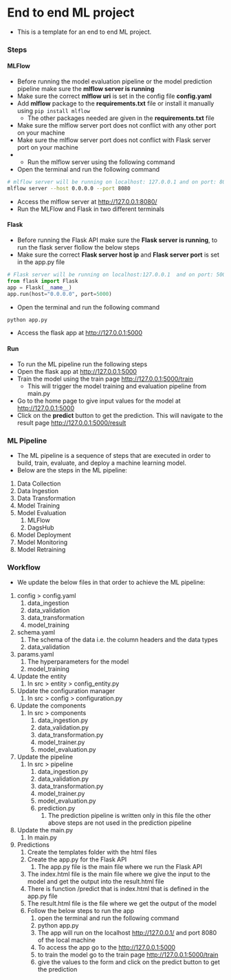 # End to end ML project
* This is a template for an end to end ML project.

### Steps
#### MLFlow
* Before running the model evaluation pipeline or the model prediction pipeline make sure the **mlflow server is running**
* Make sure the correct **mlflow uri** is set in the config file **config.yaml**
* Add **mlflow** package to the **requirements.txt** file or install it manually using `pip install mlflow`
  * The other packages needed are given in the **requirements.txt** file
* Make sure the mlflow server port does not conflict with any other port on your machine
* Make sure the mlflow server port does not conflict with Flask server port on your machine
* * Run the mlflow server using the following command
* Open the terminal and run the following command
```bash
# mlflow server will be running on localhost: 127.0.0.1 and on port: 8080
mlflow server --host 0.0.0.0 --port 8080
```
* Access the mlflow server at http://127.0.0.1:8080/ 
* Run the MLFlow and Flask in two different terminals

#### Flask
* Before running the Flask API make sure the **Flask server is running**, to run the flask server flollow the below steps
* Make sure the correct **Flask server host ip** and  **Flask server port** is set in the app.py file
```python
# Flask server will be running on localhost:127.0.0.1  and on port: 5000
from flask import Flask
app = Flask(__name__) 
app.run(host="0.0.0.0", port=5000)
```
* Open the terminal and run the following command
```bash
python app.py
```
* Access the flask app at http://127.0.0.1:5000

#### Run
* To run the ML pipeline run the following steps
* Open the flask app at http://127.0.0.1:5000
* Train the model using the train page http://127.0.0.1:5000/train
  * This will trigger the model training and evaluation pipeline from main.py
* Go to the home page to give input values for the model at http://127.0.0.1:5000
* Click on the **predict** button to get the prediction. This will navigate to the result page http://127.0.0.1:5000/result

### ML Pipeline
* The ML pipeline is a sequence of steps that are executed in order to build, train, evaluate, and deploy a machine learning model.
* Below are the steps in the ML pipeline:
1. Data Collection
2. Data Ingestion
3. Data Transformation
4. Model Training
5. Model Evaluation
   1. MLFlow
   2. DagsHub
6. Model Deployment
7. Model Monitoring
8. Model Retraining

### Workflow
* We update the below files in that order to achieve the ML pipeline:
1. config > config.yaml
   1. data_ingestion
   2. data_validation
   3. data_transformation
   4. model_training
2. schema.yaml
   1. The schema of the data i.e. the column headers and the data types
   2. data_validation
3. params.yaml
   1. The hyperparameters for the model
   2. model_training
4. Update the entity
   1. In src > entity > config_entity.py
5. Update the configuration manager 
   1. In src > config > configuration.py
6. Update the components 
   1. In src > components 
      1. data_ingestion.py
      2. data_validation.py
      3. data_transformation.py
      4. model_trainer.py
      5. model_evaluation.py
7. Update the pipeline
    1. In src > pipeline
        1. data_ingestion.py
        2. data_validation.py
        3. data_transformation.py 
        4. model_trainer.py
        5. model_evaluation.py
        6. prediction.py
           1. The prediction pipeline is written only in this file the other above steps are not used in the prediction pipeline
8. Update the main.py
    1. In main.py
9. Predictions
   1. Create the templates folder with the html files
   2. Create the app.py for the Flask API
      1. The app.py file is the main file where we run the Flask API
   3. The index.html file is the main file where we give the input to the model and get the output into the result.html file
   4. There is function /predict  that is index.html that is defined in the app.py file 
   5. The result.html file is the file where we get the output of the model
   6. Follow the below steps to run the app
      1. open the terminal and run the following command
      2. python app.py
      3. The app will run on the localhost http://127.0.0.1/ and port 8080 of the local machine
      4. To access the app go to the http://127.0.0.1:5000
      5. to train the model go to the train page http://127.0.0.1:5000/train
      6. give the values to the form and click on the predict button to get the prediction